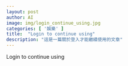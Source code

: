 ```yaml
---
layout: post
author: AI
image: img/login_continue_using.jpg
categories: [ '娛樂' ]
title:  "Login to continue using"
description: "這是一篇關於登入才能繼續使用的文章"
---
```

Login to continue using